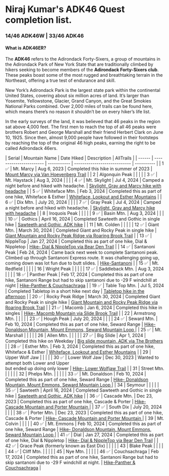 # Niraj Kumar's ADK46 Quest completion list.
### 14/46 ADK46W | 33/46 ADK46
#### What is ADK46ER? 
The **ADK46** refers to the Adirondack Forty-Sixers, a group of mountains in the Adirondack Park of New York State that are traditionally climbed by hikers seeking to become members of the **Adirondack Forty-Sixers club**. These peaks boast some of the most rugged and breathtaking terrain in the Northeast, offering a true test of endurance and skill.</p>
New York’s Adirondack Park is the largest state park within the continental United States, covering about six million acres of land. It’s larger than Yosemite, Yellowstone, Glacier, Grand Canyon, and the Great Smokies National Parks combined. Over 2,000 miles of trails can be found here, which means there’s no reason it shouldn’t be on every hiker’s life list.</p>
In the early surveys of the land, it was believed that 46 peaks in the region sat above 4,000 feet. The first men to reach the top of all 46 peaks were brothers Robert and George Marshall and their friend Herbert Clark on June 10, 1925. Since then, almost 9,000 people have followed in their footsteps by reaching the top of the original 46 high peaks, earning the right to be called Adirondack 46ers.</p>
| Serial | Mountain Name               | Date Hiked  | Description                  | AllTrails |
| ------ | ----------------------- | ----------- | ---------------------------- | ---------- |
| 1 :white_check_mark:     | Mt. Marcy                   |  Aug 6, 2023           | Completed this hike in summer of 2023                             |    [Mount Marcy via Van Hoevenberg Trail](https://www.alltrails.com/explore/recording/evening-hike-at-mount-marcy-via-van-hoevenberg-trail-55603a5?u=i&sh=tovohx)          |
| 2      | Algonquin Peak              |             |                              |            |
| 3  :white_check_mark:    | Mt. Haystack                |      Aug 3, 2024       |                              |            |
| 4  :white_check_mark:    | Mt. Skylight                |  Jul 4, 2024           |    Camped a night before and hiked with headache.                          |    [Skylight, Gray and Marcy hike with headache](https://www.alltrails.com/explore/recording/evening-hike-ad554d8-146)        |
| 5  :white_check_mark:    | Whiteface Mtn.              | Feb 3, 2024 |  Completed this as part of one hike, Whiteface & Esther | [Whiteface, Lookout and Esther Mountains](https://www.alltrails.com/explore/recording/evening-hike-at-whiteface-lookout-and-esther-mountains-46cd618?u=i&sh=tovohx)           |
| 6  :white_check_mark:     | Dix Mtn.                      |        July 20, 2024    |                              |            |
| 7 :white_check_mark:     | Gray Peak                   | Jul 4, 2024            |   Camped a night before and hiked with headache.                           |     [Skylight, Gray and Marcy hike with headache](https://www.alltrails.com/explore/recording/evening-hike-ad554d8-146)        |
| 8      | Iroquois Peak               |             |                              |            |
| 9    :white_check_mark:  | Basin Mtn.                  |      Aug 3, 2024       |                              |            |
| 10 :white_check_mark:    | Gothics                 |  April 16, 2024           | Completed Sawteeth and Gothic in single hike                             | [Sawteeth and Gothic, ADK hike](https://www.alltrails.com/explore/recording/morning-hike-4f2b590-173?u=i&sh=tovohx)           |
| 11     | Mt. Colden              |             |                              |            |
| 12 :white_check_mark:     | Giant Mtn.              |  March 30, 2024           | Completed Giant and Rocky Peak in single hike                             |  [Giant Mountain and Rocky Peak Ridge via Roaring Brook Trail](https://www.alltrails.com/explore/recording/evening-hike-at-giant-mountain-and-rocky-peak-ridge-via-roaring-brook-trail-88a839f?u=i&sh=tovohx)          |
| 13 :white_check_mark:    | NippleTop               | Jan 27, 2024 | Completed this as part of one hike, Dial & Nippletop |   [Hike- Dial & NippleTop via Bear Den Trail](https://www.alltrails.com/explore/recording/evening-hike-at-nippletop-via-bear-den-trail-d8ea5f5?u=i&sh=tovohx)          |
| 14  :white_check_mark:   | Santanoni Peak          |    Feb 24, 2024         |     Came back next week to complete Santanoni peak. Climbed up through Santanoni Express route. It was challenging going up, coming down was lot fun due to butt slides.           |     [Hike-Santanoni](https://www.alltrails.com/explore/recording/evening-hike-at-santanoni-peak-9f53d83?u=i&sh=tovohx)        |
| 15   :white_check_mark:  | Mt. Redfield                |             |                              |            |
| 16     | Wright Peak                  |             |                              |            |
| 17   :white_check_mark:  | Saddleback Mtn.                 |      Aug 3, 2024       |                              |            |
| 18 :white_check_mark:     | Panther Peak            |   Feb 17, 2024          |   Completed this as part of one hike, Santanoni Range but had to skip santanoni due to -29 F windchill at night                            |          [Hike-Panther & Couchsachraga](https://www.alltrails.com/widget/recording/hike-panther-ascent-000c076?u=i&sh=tovohx) |
| 19 :white_check_mark:    | Table Top Mtn.                |  Jul 5, 2024           |           Completed Tabletop in a short hike next day                   |  [Tabletop hike in the afternoon](https://www.alltrails.com/explore/recording/afternoon-hike-c215b44-449)          |
| 20 :white_check_mark:     | Rocky Peak Ridge                  | March 30, 2024            |     Completed Giant and Rocky Peak in single hike                         |    [Giant Mountain and Rocky Peak Ridge via Roaring Brook Trail](https://www.alltrails.com/explore/recording/evening-hike-at-giant-mountain-and-rocky-peak-ridge-via-roaring-brook-trail-88a839f?u=i&sh=tovohx)        |
| 21 :white_check_mark:    | Macomb                  | Jan 6, 2024 | Completed this hike in singles |   [Hike- Macomb Mountain via Slide Brook Trail](https://www.alltrails.com/explore/recording/evening-hike-at-macomb-mountain-via-slide-brook-trail-2a27b81?u=i&sh=tovohx)          |
| 22     | Armstrong Mtn.              |             |                              |            |
| 23  :white_check_mark:    | Hough Peak              |      July 20, 2024       |                              |            |
| 24 :white_check_mark:    | Seward Mtn.                  |   Feb 10, 2024 | Completed this as part of one hike, Seward Range                          | [Hike- Donaldson Mountain, Mount Emmons, Seward Mountain Loop ](https://www.alltrails.com/explore/recording/morning-hike-at-donaldson-mountain-mount-emmons-seward-mountain-loop-d627f44?u=i&sh=tovohx)            |
| 25  :white_check_mark:   | Mt. Marshall                |             |                              |            |
| 26     | Allen Mtn.                  |             |                              |            |
| 27 :white_check_mark:    | Big Slide               | Apr 1, 2024            |  Completed this hike on Weekday                            |  [Big slide mountain, ADK via The Brothers](https://www.alltrails.com/explore/recording/afternoon-hike-at-trail-planner-map-5a2afca-8?u=i&sh=tovohx)          |
| 28 :white_check_mark:    | Esther Mtn.                  | Feb 3, 2024 | Completed this as part of one hike, Whiteface & Esther |    [Whiteface, Lookout and Esther Mountains](https://www.alltrails.com/explore/recording/evening-hike-at-whiteface-lookout-and-esther-mountains-46cd618?u=i&sh=tovohx)         |
| 29     | Upper Wolf Jaw          |             |                              |            |
| 30 :white_check_mark:    | Lower Wolf Jaw          | Dec 30, 2023 | Wanted to attempt both Lower and Upper <br>but ended up doing only lower |     [Hike- Lower Wolfjaw Trail](https://www.alltrails.com/explore/recording/afternoon-hike-at-upper-and-lower-wolfjaw-trail-5f2c22c?u=i&sh=tovohx)        |
| 31     | Street Mtn.               |             |                              |            |
| 32     | Phelps Mtn.                  |             |                              |            |
| 33 :white_check_mark:    | Mt. Donaldson      |   Feb 10, 2024 | Completed this as part of one hike, Seward Range                        |   [Hike- Donaldson Mountain, Mount Emmons, Seward Mountain Loop ](https://www.alltrails.com/explore/recording/morning-hike-at-donaldson-mountain-mount-emmons-seward-mountain-loop-d627f44?u=i&sh=tovohx)          |
| 34     | Seymour                 |             |                              |            |
| 35 :white_check_mark:    | Sawteeth                 |  April 16, 2024           |   Completed Sawteeth and Gothic in single hike                           |    [Sawteeth and Gothic, ADK hike](https://www.alltrails.com/explore/recording/morning-hike-4f2b590-173?u=i&sh=tovohx)        |
| 36 :white_check_mark:    | Cascade Mtn.                 | Dec 23, 2023 | Completed this as part of one hike, Cascade & Porter |    [Hike- Cascade Mountain and Porter Mountain ](https://www.alltrails.com/explore/recording/afternoon-hike-at-cascade-mountain-and-porter-mountain-via-cascade-mountain-trail-9b523b0?u=i&sh=tovohx)         |
| 37 :white_check_mark:     | South Dix               |       July 20, 2024      |                              |            |
| 38 :white_check_mark:    | Porter Mtn.                  | Dec 23, 2023 | Completed this as part of one hike, Cascade & Porter |     [Hike- Cascade Mountain and Porter Mountain ](https://www.alltrails.com/explore/recording/afternoon-hike-at-cascade-mountain-and-porter-mountain-via-cascade-mountain-trail-9b523b0?u=i&sh=tovohx)        |
| 39     | Mt. Colvin                  |             |                              |            |
| 40 :white_check_mark:    | Mt. Emmons                  |   Feb 10, 2024 | Completed this as part of one hike, Seward Range                          |  [Hike- Donaldson Mountain, Mount Emmons, Seward Mountain Loop ](https://www.alltrails.com/explore/recording/morning-hike-at-donaldson-mountain-mount-emmons-seward-mountain-loop-d627f44?u=i&sh=tovohx)           |
| 41 :white_check_mark:    | Dial                    | Jan 27, 2024 | Completed this as part of one hike, Dial & Nippletop |    [Hike- Dial & NippleTop via Bear Den Trail](https://www.alltrails.com/explore/recording/evening-hike-at-nippletop-via-bear-den-trail-d8ea5f5?u=i&sh=tovohx)         |
| 42 :white_check_mark:     | Grace Peak (formerly known as East Dix)              |             |                              |            |
| 43     | Blake Peak            |             |                              |            |
| 44   :white_check_mark:  | Cliff Mtn.               |             |                              |            |
| 45     | Nye Mtn.                |             |                              |            |
| 46 :white_check_mark:      | Couchsachraga           |  Feb 17, 2024           |  Completed this as part of one hike, Santanoni Range but had to skip santanoni due to -29 F windchill at night.                           |          [Hike-Panther & Couchsachraga](https://www.alltrails.com/widget/recording/hike-panther-ascent-000c076?u=i&sh=tovohx)   |
